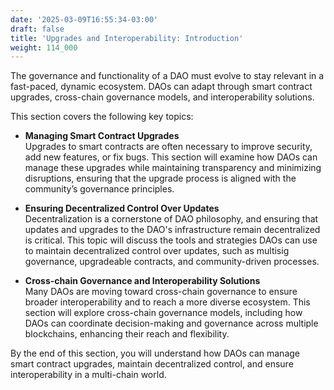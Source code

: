 ```yaml
---
date: '2025-03-09T16:55:34-03:00'
draft: false
title: 'Upgrades and Interoperability: Introduction'
weight: 114_000
---
```


The governance and functionality of a DAO must evolve to stay relevant in a fast-paced, dynamic ecosystem. DAOs can adapt through smart contract upgrades, cross-chain governance models, and interoperability solutions.

This section covers the following key topics:

- **Managing Smart Contract Upgrades**  
  Upgrades to smart contracts are often necessary to improve security, add new features, or fix bugs. This section will examine how DAOs can manage these upgrades while maintaining transparency and minimizing disruptions, ensuring that the upgrade process is aligned with the community’s governance principles.

- **Ensuring Decentralized Control Over Updates**  
  Decentralization is a cornerstone of DAO philosophy, and ensuring that updates and upgrades to the DAO's infrastructure remain decentralized is critical. This topic will discuss the tools and strategies DAOs can use to maintain decentralized control over updates, such as multisig governance, upgradeable contracts, and community-driven processes.

- **Cross-chain Governance and Interoperability Solutions**  
  Many DAOs are moving toward cross-chain governance to ensure broader interoperability and to reach a more diverse ecosystem. This section will explore cross-chain governance models, including how DAOs can coordinate decision-making and governance across multiple blockchains, enhancing their reach and flexibility.

By the end of this section, you will understand how DAOs can manage smart contract upgrades, maintain decentralized control, and ensure interoperability in a multi-chain world. 

